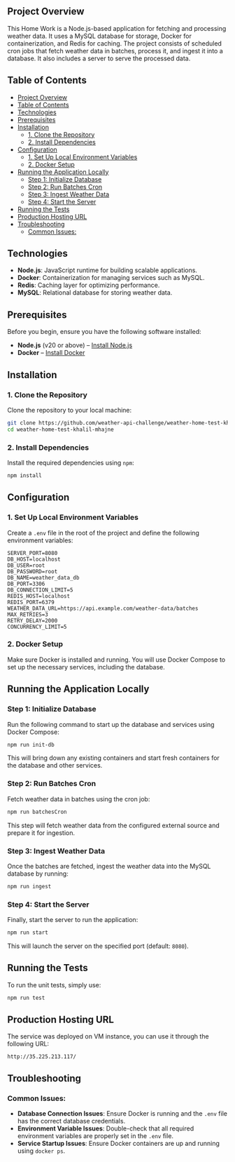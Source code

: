 ## Project Overview

This Home Work is a Node.js-based application for fetching and processing weather data. It uses a MySQL database for storage, Docker for containerization, and Redis for caching. The project consists of scheduled cron jobs that fetch weather data in batches, process it, and ingest it into a database. It also includes a server to serve the processed data.

## Table of Contents

- [Project Overview](#project-overview)
- [Table of Contents](#table-of-contents)
- [Technologies](#technologies)
- [Prerequisites](#prerequisites)
- [Installation](#installation)
  - [1. Clone the Repository](#1-clone-the-repository)
  - [2. Install Dependencies](#2-install-dependencies)
- [Configuration](#configuration)
  - [1. Set Up Local Environment Variables](#1-set-up-local-environment-variables)
  - [2. Docker Setup](#2-docker-setup)
- [Running the Application Locally](#running-the-application-locally)
  - [Step 1: Initialize Database](#step-1-initialize-database)
  - [Step 2: Run Batches Cron](#step-2-run-batches-cron)
  - [Step 3: Ingest Weather Data](#step-3-ingest-weather-data)
  - [Step 4: Start the Server](#step-4-start-the-server)
- [Running the Tests](#running-the-tests)
- [Production Hosting URL](#production-hosting-url)
- [Troubleshooting](#troubleshooting)
  - [Common Issues:](#common-issues)

## Technologies

- **Node.js**: JavaScript runtime for building scalable applications.
- **Docker**: Containerization for managing services such as MySQL.
- **Redis**: Caching layer for optimizing performance.
- **MySQL**: Relational database for storing weather data.

## Prerequisites

Before you begin, ensure you have the following software installed:

- **Node.js** (v20 or above) – [Install Node.js](https://nodejs.org/en/)
- **Docker** – [Install Docker](https://www.docker.com/get-started)

## Installation

### 1. Clone the Repository
Clone the repository to your local machine:
```bash
git clone https://github.com/weather-api-challenge/weather-home-test-khalil-mhajne.git
cd weather-home-test-khalil-mhajne
```

### 2. Install Dependencies
Install the required dependencies using `npm`:
```bash
npm install
```

## Configuration

### 1. Set Up Local Environment Variables
Create a `.env` file in the root of the project and define the following environment variables:

```env
SERVER_PORT=8080
DB_HOST=localhost
DB_USER=root
DB_PASSWORD=root
DB_NAME=weather_data_db
DB_PORT=3306
DB_CONNECTION_LIMIT=5
REDIS_HOST=localhost
REDIS_PORT=6379
WEATHER_DATA_URL=https://api.example.com/weather-data/batches
MAX_RETRIES=3
RETRY_DELAY=2000
CONCURRENCY_LIMIT=5
```

### 2. Docker Setup
Make sure Docker is installed and running. You will use Docker Compose to set up the necessary services, including the database.

## Running the Application Locally

### Step 1: Initialize Database
Run the following command to start up the database and services using Docker Compose:
```bash
npm run init-db
```
This will bring down any existing containers and start fresh containers for the database and other services.

### Step 2: Run Batches Cron
Fetch weather data in batches using the cron job:
```bash
npm run batchesCron
```
This step will fetch weather data from the configured external source and prepare it for ingestion.

### Step 3: Ingest Weather Data
Once the batches are fetched, ingest the weather data into the MySQL database by running:
```bash
npm run ingest
```

### Step 4: Start the Server
Finally, start the server to run the application:
```bash
npm run start
```
This will launch the server on the specified port (default: `8080`).

## Running the Tests
To run the unit tests, simply use:
```bash
npm run test
```

## Production Hosting URL

The service was deployed on VM instance, you can use it through the following URL:

```text
http://35.225.213.117/
```

## Troubleshooting

### Common Issues:
- **Database Connection Issues**: Ensure Docker is running and the `.env` file has the correct database credentials.
- **Environment Variable Issues**: Double-check that all required environment variables are properly set in the `.env` file.
- **Service Startup Issues**: Ensure Docker containers are up and running using `docker ps`.
